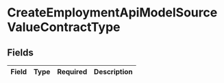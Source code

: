 # CreateEmploymentApiModelSourceValueContractType


## Fields

| Field       | Type        | Required    | Description |
| ----------- | ----------- | ----------- | ----------- |
